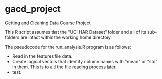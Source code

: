 gacd_project
============

Getting and Cleaning Data Course Project

This R script assumes that the "UCI HAR Dataset" folder and all of its sub-folders are
intact within the working home directory.

The pseudocode for the run_analysis.R program is as follows:

- Read in the features file data.
- Create logical vectors that identify column names with "mean" or "std" in them. This is
to aid the file reading process later.
- test.